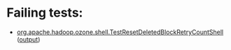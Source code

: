 # Failing tests: 

 * [org.apache.hadoop.ozone.shell.TestResetDeletedBlockRetryCountShell](hadoop-ozone/integration-test/org.apache.hadoop.ozone.shell.TestResetDeletedBlockRetryCountShell.txt) ([output](hadoop-ozone/integration-test/org.apache.hadoop.ozone.shell.TestResetDeletedBlockRetryCountShell-output.txt))
